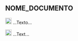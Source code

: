 ## NOME_DOCUMENTO
<img src="https://github.com/hjnilsson/country-flags/blob/master/png250px/br.png" width="20"> ...Texto...

<img src="https://github.com/hjnilsson/country-flags/blob/master/png250px/gb-nir.png" width="20"> ...Text...